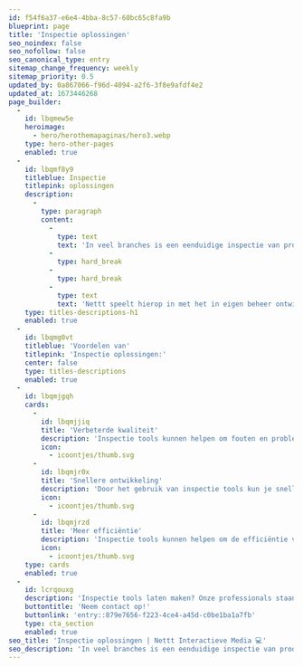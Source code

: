 ```yaml
---
id: f54f6a37-e6e4-4bba-8c57-60bc65c8fa9b
blueprint: page
title: 'Inspectie oplossingen'
seo_noindex: false
seo_nofollow: false
seo_canonical_type: entry
sitemap_change_frequency: weekly
sitemap_priority: 0.5
updated_by: 0a867066-f96d-4094-a2f6-3f8e9afdf4e2
updated_at: 1673446268
page_builder:
  -
    id: lbqmew5e
    heroimage:
      - hero/herothemapaginas/hero3.webp
    type: hero-other-pages
    enabled: true
  -
    id: lbqmf8y9
    titleblue: Inspectie
    titlepink: oplossingen
    description:
      -
        type: paragraph
        content:
          -
            type: text
            text: 'In veel branches is een eenduidige inspectie van producten en systemen en een uniforme rapportage hiervan van wezenlijk belang. Voorbeelden van dergelijke sectoren zijn de dakbedekkingsbranche, de veiligheidsbranche, de brandweer, de gemeentelijke overheid en het makelaarswezen. '
          -
            type: hard_break
          -
            type: hard_break
          -
            type: text
            text: 'Nettt speelt hierop in met het in eigen beheer ontwikkelen van branchespecifieke inspectietools. Zo ontwierp Nettt in opdracht van Royal Roofing Materials, een vooraanstaande groothandel in dakmaterialen, een mobiele inspectietool. Tijdens het inspecteren van daken, die worden verricht met behulp van een PDA, maken de dakinspecteurs gebruik van deze applicatie. Dankzij deze inspectietool is het mogelijk om uniformiteit aan te brengen in de manier van inspecteren en rapporteren.'
    type: titles-descriptions-h1
    enabled: true
  -
    id: lbqmg0vt
    titleblue: 'Voordelen van'
    titlepink: 'Inspectie oplossingen:'
    center: false
    type: titles-descriptions
    enabled: true
  -
    id: lbqmjgqh
    cards:
      -
        id: lbqmjjiq
        title: 'Verbeterde kwaliteit'
        description: 'Inspectie tools kunnen helpen om fouten en problemen in je code op te sporen, wat kan leiden tot een verbeterde kwaliteit van je software.'
        icon:
          - icoontjes/thumb.svg
      -
        id: lbqmjr0x
        title: 'Snellere ontwikkeling'
        description: 'Door het gebruik van inspectie tools kun je sneller werken, omdat je niet handmatig hoeft te zoeken naar fouten en problemen. Dit kan ervoor zorgen dat je sneller aan de slag kunt met het ontwikkelen van nieuwe features en functionaliteiten.'
        icon:
          - icoontjes/thumb.svg
      -
        id: lbqmjrzd
        title: 'Meer efficiëntie'
        description: 'Inspectie tools kunnen helpen om de efficiëntie van het ontwikkelproces te verhogen door het aantal fouten en problemen te verminderen. Dit kan ervoor zorgen dat je minder tijd hoeft te besteden aan het oplossen van problemen en meer tijd kunt besteden aan het toevoegen van waarde aan je software.'
        icon:
          - icoontjes/thumb.svg
    type: cards
    enabled: true
  -
    id: lcrqouxg
    description: 'Inspectie tools laten maken? Onze professionals staan voor u klaar!'
    buttontitle: 'Neem contact op!'
    buttonlink: 'entry::879e7656-f223-4ce4-a45d-c0be1ba1a7fb'
    type: cta_section
    enabled: true
seo_title: 'Inspectie oplossingen | Nettt Interactieve Media 💻'
seo_description: 'In veel branches is een eenduidige inspectie van producten en systemen en een uniforme rapportage hiervan van wezenlijk belang. 💻'
---
```

